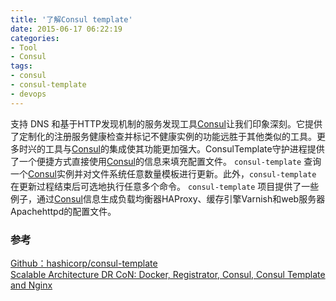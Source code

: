 ```yaml
---
title: '了解Consul template'
date: 2015-06-17 06:22:19
categories: 
- Tool
- Consul
tags: 
- consul
- consul-template
- devops
---
```

支持 DNS 和基于HTTP发现机制的服务发现工具[Consul](http://consul.io/)让我们印象深刻。它提供了定制化的注册服务健康检查并标记不健康实例的功能远胜于其他类似的工具。更多时兴的工具与[Consul](http://consul.io/)的集成使其功能更加强大。ConsulTemplate守护进程提供了一个便捷方式直接使用[Consul](http://consul.io/)的信息来填充配置文件。
`consul-template` 查询一个[Consul](http://consul.io/)实例并对文件系统任意数量模板进行更新。此外，`consul-template` 在更新过程结束后可选地执行任意多个命令。
`consul-template` 项目提供了一些例子，通过[Consul](http://consul.io/)信息生成负载均衡器HAProxy、缓存引擎Varnish和web服务器Apachehttpd的配置文件。

### 参考

[Github：hashicorp/consul-template](https://github.com/hashicorp/consul-template)    
[Scalable Architecture DR CoN: Docker, Registrator, Consul, Consul Template and Nginx](https://www.airpair.com/scalable-architecture-with-docker-consul-and-nginx)    